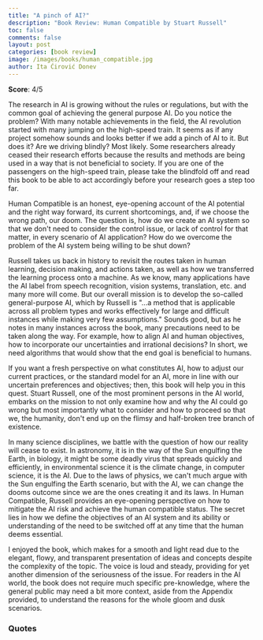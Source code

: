 ```yaml
---
title: "A pinch of AI?"
description: "Book Review: Human Compatible by Stuart Russell"
toc: false
comments: false
layout: post
categories: [book review]
image: /images/books/human_compatible.jpg
author: Ita Ćirović Donev
---
```


**Score**: 4/5

The research in AI is growing without the rules or regulations, but with the common goal of achieving the general purpose AI. Do you notice the problem? With many notable achievements in the field, the AI revolution started with many jumping on the high-speed train. It seems as if any project somehow sounds and looks better if we add a pinch of AI to it. But does it? Are we driving blindly? Most likely. Some researchers already ceased their research efforts because the results and methods are being used in a way that is not beneficial to society. If you are one of the passengers on the high-speed train, please take the blindfold off and read this book to be able to act accordingly before your research goes a step too far.
 
Human Compatible is an honest, eye-opening account of the AI potential and the right way forward, its current shortcomings, and, if we choose the wrong path, our doom. The question is, how do we create an AI system so that we don't need to consider the control issue, or lack of control for that matter, in every scenario of AI application? How do we overcome the problem of the AI system being willing to be shut down? 

Russell takes us back in history to revisit the routes taken in human learning, decision making, and actions taken, as well as how we transferred the learning process onto a machine. As we know, many applications have the AI label from speech recognition, vision systems, translation, etc. and many more will come. But our overall mission is to develop the so-called general-purpose AI, which by Russell is "...a method that is applicable across all problem types and works effectively for large and difficult instances while making very few assumptions." Sounds good, but as he notes in many instances across the book, many precautions need to be taken along the way. For example, how to align AI and human objectives, how to incorporate our uncertainties and irrational decisions? In short, we need algorithms that would show that the end goal is beneficial to humans.

If you want a fresh perspective on what constitutes AI, how to adjust our current practices, or the standard model for an AI, more in line with our uncertain preferences and objectives; then, this book will help you in this quest. Stuart Russell, one of the most prominent persons in the AI world, embarks on the mission to not only examine how and why the AI could go wrong but most importantly what to consider and how to proceed so that we, the humanity, don't end up on the flimsy and half-broken tree branch of existence. 

In many science disciplines, we battle with the question of how our reality will cease to exist. In astronomy, it is in the way of the Sun engulfing the Earth, in biology, it might be some deadly virus that spreads quickly and efficiently, in environmental science it is the climate change, in computer science, it is the AI. Due to the laws of physics, we can't much argue with the Sun engulfing the Earth scenario, but with the AI, we can change the dooms outcome since we are the ones creating it and its laws. In Human Compatible, Russell provides an eye-opening perspective on how to mitigate the AI risk and achieve the human compatible status. The secret lies in how we define the objectives of an AI system and its ability or understanding of the need to be switched off at any time that the human deems essential.

I enjoyed the book, which makes for a smooth and light read due to the elegant, flowy, and transparent presentation of ideas and concepts despite the complexity of the topic. The voice is loud and steady, providing for yet another dimension of the seriousness of the issue. For readers in the AI world, the book does not require much specific pre-knowledge, where the general public may need a bit more context, aside from the Appendix provided, to understand the reasons for the whole gloom and dusk scenarios.


### Quotes


